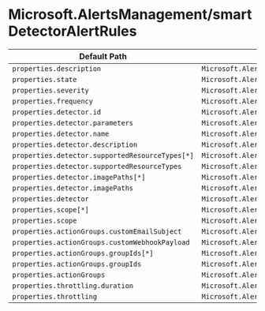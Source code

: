 # Microsoft.AlertsManagement/smartDetectorAlertRules

| Default Path | Alias |
|---|---|
| `properties.description` | `Microsoft.AlertsManagement/smartDetectorAlertRules/description` |
| `properties.state` | `Microsoft.AlertsManagement/smartDetectorAlertRules/state` |
| `properties.severity` | `Microsoft.AlertsManagement/smartDetectorAlertRules/severity` |
| `properties.frequency` | `Microsoft.AlertsManagement/smartDetectorAlertRules/frequency` |
| `properties.detector.id` | `Microsoft.AlertsManagement/smartDetectorAlertRules/detector.id` |
| `properties.detector.parameters` | `Microsoft.AlertsManagement/smartDetectorAlertRules/detector.parameters` |
| `properties.detector.name` | `Microsoft.AlertsManagement/smartDetectorAlertRules/detector.name` |
| `properties.detector.description` | `Microsoft.AlertsManagement/smartDetectorAlertRules/detector.description` |
| `properties.detector.supportedResourceTypes[*]` | `Microsoft.AlertsManagement/smartDetectorAlertRules/detector.supportedResourceTypes[*]` |
| `properties.detector.supportedResourceTypes` | `Microsoft.AlertsManagement/smartDetectorAlertRules/detector.supportedResourceTypes` |
| `properties.detector.imagePaths[*]` | `Microsoft.AlertsManagement/smartDetectorAlertRules/detector.imagePaths[*]` |
| `properties.detector.imagePaths` | `Microsoft.AlertsManagement/smartDetectorAlertRules/detector.imagePaths` |
| `properties.detector` | `Microsoft.AlertsManagement/smartDetectorAlertRules/detector` |
| `properties.scope[*]` | `Microsoft.AlertsManagement/smartDetectorAlertRules/scope[*]` |
| `properties.scope` | `Microsoft.AlertsManagement/smartDetectorAlertRules/scope` |
| `properties.actionGroups.customEmailSubject` | `Microsoft.AlertsManagement/smartDetectorAlertRules/actionGroups.customEmailSubject` |
| `properties.actionGroups.customWebhookPayload` | `Microsoft.AlertsManagement/smartDetectorAlertRules/actionGroups.customWebhookPayload` |
| `properties.actionGroups.groupIds[*]` | `Microsoft.AlertsManagement/smartDetectorAlertRules/actionGroups.groupIds[*]` |
| `properties.actionGroups.groupIds` | `Microsoft.AlertsManagement/smartDetectorAlertRules/actionGroups.groupIds` |
| `properties.actionGroups` | `Microsoft.AlertsManagement/smartDetectorAlertRules/actionGroups` |
| `properties.throttling.duration` | `Microsoft.AlertsManagement/smartDetectorAlertRules/throttling.duration` |
| `properties.throttling` | `Microsoft.AlertsManagement/smartDetectorAlertRules/throttling` |

